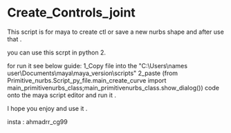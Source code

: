 # Create_Controls_joint

This script is for maya to create ctl or save a new nurbs shape and after use that  .

you can use this scrpt in python 2.

for run it see below guide:
1_Copy file into the "C:\Users\names user\Documents\maya\maya_version\scripts"
2_paste (from Primitive_nurbs.Script_py_file.main_create_curve import main_primitivenurbs_class;main_primitivenurbs_class.show_dialog()) code onto the maya script editor and run it .


I hope you enjoy and use it .

insta : ahmadrr_cg99
